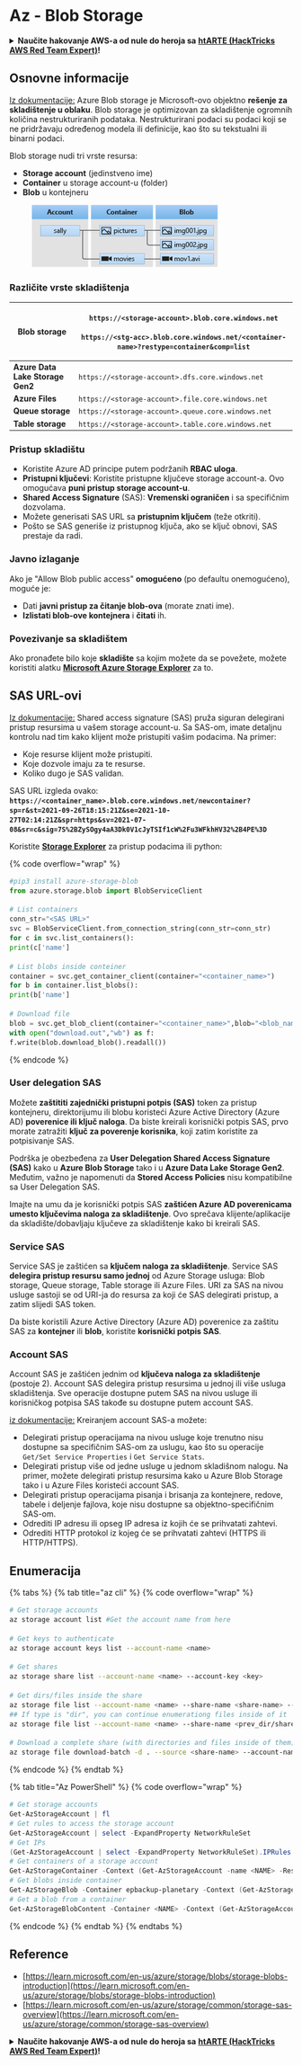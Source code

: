 # Az - Blob Storage

<details>

<summary><strong>Naučite hakovanje AWS-a od nule do heroja sa</strong> <a href="https://training.hacktricks.xyz/courses/arte"><strong>htARTE (HackTricks AWS Red Team Expert)</strong></a><strong>!</strong></summary>

Drugi načini podrške HackTricks-u:

* Ako želite da vidite **vašu kompaniju reklamiranu na HackTricks-u** ili **preuzmete HackTricks u PDF formatu** proverite [**SUBSCRIPTION PLANS**](https://github.com/sponsors/carlospolop)!
* Nabavite [**zvanični PEASS & HackTricks swag**](https://peass.creator-spring.com)
* Otkrijte [**The PEASS Family**](https://opensea.io/collection/the-peass-family), našu kolekciju ekskluzivnih [**NFT-ova**](https://opensea.io/collection/the-peass-family)
* **Pridružite se** 💬 [**Discord grupi**](https://discord.gg/hRep4RUj7f) ili [**telegram grupi**](https://t.me/peass) ili nas **pratite** na **Twitter-u** 🐦 [**@hacktricks_live**](https://twitter.com/hacktricks_live)**.**
* **Podelite svoje hakovanje trikove slanjem PR-ova na** [**HackTricks**](https://github.com/carlospolop/hacktricks) i [**HackTricks Cloud**](https://github.com/carlospolop/hacktricks-cloud) github repozitorijume.

</details>

## Osnovne informacije

[Iz dokumentacije:](https://learn.microsoft.com/en-us/azure/storage/blobs/storage-blobs-overview) Azure Blob storage je Microsoft-ovo objektno **rešenje za skladištenje u oblaku**. Blob storage je optimizovan za skladištenje ogromnih količina nestrukturiranih podataka. Nestrukturirani podaci su podaci koji se ne pridržavaju određenog modela ili definicije, kao što su tekstualni ili binarni podaci.

Blob storage nudi tri vrste resursa:

* **Storage account** (jedinstveno ime)
* **Container** u storage account-u (folder)
* **Blob** u kontejneru

<figure><img src="../../../.gitbook/assets/image (6) (2).png" alt=""><figcaption></figcaption></figure>

### Različite vrste skladištenja

| **Blob storage**                 | <p><code>https://&#x3C;storage-account>.blob.core.windows.net</code><br><br><code>https://&#x3C;stg-acc>.blob.core.windows.net/&#x3C;container-name>?restype=container&#x26;comp=list</code></p> |
| -------------------------------- | ------------------------------------------------------------------------------------------------------------------------------------------------------------------------------------------------ |
| **Azure Data Lake Storage Gen2** | `https://<storage-account>.dfs.core.windows.net`                                                                                                                                                 |
| **Azure Files**                  | `https://<storage-account>.file.core.windows.net`                                                                                                                                                |
| **Queue storage**                | `https://<storage-account>.queue.core.windows.net`                                                                                                                                               |
| **Table storage**                | `https://<storage-account>.table.core.windows.net`                                                                                                                                               |

### Pristup skladištu <a href="#about-blob-storage" id="about-blob-storage"></a>

* Koristite Azure AD principe putem podržanih **RBAC uloga**.
* **Pristupni ključevi**: Koristite pristupne ključeve storage account-a. Ovo omogućava **puni pristup storage account-u**.
* **Shared Access Signature** (SAS): **Vremenski ograničen** i sa specifičnim dozvolama.
* Možete generisati SAS URL sa **pristupnim ključem** (teže otkriti).
* Pošto se SAS generiše iz pristupnog ključa, ako se ključ obnovi, SAS prestaje da radi.

### Javno izlaganje

Ako je "Allow Blob public access" **omogućeno** (po defaultu onemogućeno), moguće je:

* Dati **javni pristup za čitanje blob-ova** (morate znati ime).
* **Izlistati blob-ove kontejnera** i **čitati** ih.

### Povezivanje sa skladištem

Ako pronađete bilo koje **skladište** sa kojim možete da se povežete, možete koristiti alatku [**Microsoft Azure Storage Explorer**](https://azure.microsoft.com/es-es/products/storage/storage-explorer/) za to.

## SAS URL-ovi

[Iz dokumentacije:](https://learn.microsoft.com/en-us/azure/storage/common/storage-sas-overview) Shared access signature (SAS) pruža siguran delegirani pristup resursima u vašem storage account-u. Sa SAS-om, imate detaljnu kontrolu nad tim kako klijent može pristupiti vašim podacima. Na primer:

* Koje resurse klijent može pristupiti.
* Koje dozvole imaju za te resurse.
* Koliko dugo je SAS validan.

SAS URL izgleda ovako: **`https://<container_name>.blob.core.windows.net/newcontainer?sp=r&st=2021-09-26T18:15:21Z&se=2021-10-27T02:14:21Z&spr=https&sv=2021-07-08&sr=c&sig=7S%2BZySOgy4aA3Dk0V1cJyTSIf1cW%2Fu3WFkhHV32%2B4PE%3D`**

Koristite [**Storage Explorer**](https://azure.microsoft.com/en-us/features/storage-explorer/) za pristup podacima ili python:

{% code overflow="wrap" %}
```python
#pip3 install azure-storage-blob
from azure.storage.blob import BlobServiceClient

# List containers
conn_str="<SAS URL>"
svc = BlobServiceClient.from_connection_string(conn_str=conn_str)
for c in svc.list_containers():
print(c['name']

# List blobs inside conteiner
container = svc.get_container_client(container="<container_name>")
for b in container.list_blobs():
print(b['name']

# Download file
blob = svc.get_blob_client(container="<container_name>",blob="<blob_name>")
with open("download.out","wb") as f:
f.write(blob.download_blob().readall())
```
{% endcode %}

### User delegation SAS <a href="#user-delegation-sas" id="user-delegation-sas"></a>

Možete **zaštititi zajednički pristupni potpis (SAS)** token za pristup kontejneru, direktorijumu ili blobu koristeći Azure Active Directory (Azure AD) **poverenice ili ključ naloga**. Da biste kreirali korisnički potpis SAS, prvo morate zatražiti **ključ za poverenje korisnika**, koji zatim koristite za potpisivanje SAS.

Podrška je obezbeđena za **User Delegation Shared Access Signature (SAS)** kako u **Azure Blob Storage** tako i u **Azure Data Lake Storage Gen2**. Međutim, važno je napomenuti da **Stored Access Policies** nisu kompatibilne sa User Delegation SAS.

Imajte na umu da je korisnički potpis SAS **zaštićen Azure AD poverenicama umesto ključevima naloga za skladištenje**. Ovo sprečava klijente/aplikacije da skladište/dobavljaju ključeve za skladištenje kako bi kreirali SAS.

### Service SAS

Service SAS je zaštićen sa **ključem naloga za skladištenje**. Service SAS **delegira pristup resursu samo jednoj** od Azure Storage usluga: Blob storage, Queue storage, Table storage ili Azure Files. URI za SAS na nivou usluge sastoji se od URI-ja do resursa za koji će SAS delegirati pristup, a zatim slijedi SAS token.

Da biste koristili Azure Active Directory (Azure AD) poverenice za zaštitu SAS za **kontejner** ili **blob**, koristite **korisnički potpis SAS**.

### Account SAS

Account SAS je zaštićen jednim od **ključeva naloga za skladištenje** (postoje 2). Account SAS delegira pristup resursima u jednoj ili više usluga skladištenja. Sve operacije dostupne putem SAS na nivou usluge ili korisničkog potpisa SAS takođe su dostupne putem account SAS.

[iz dokumentacije:](https://learn.microsoft.com/en-us/rest/api/storageservices/create-account-sas) Kreiranjem account SAS-a možete:

* Delegirati pristup operacijama na nivou usluge koje trenutno nisu dostupne sa specifičnim SAS-om za uslugu, kao što su operacije `Get/Set Service Properties` i `Get Service Stats`.
* Delegirati pristup više od jedne usluge u jednom skladišnom nalogu. Na primer, možete delegirati pristup resursima kako u Azure Blob Storage tako i u Azure Files koristeći account SAS.
* Delegirati pristup operacijama pisanja i brisanja za kontejnere, redove, tabele i deljenje fajlova, koje nisu dostupne sa objektno-specifičnim SAS-om.
* Odrediti IP adresu ili opseg IP adresa iz kojih će se prihvatati zahtevi.
* Odrediti HTTP protokol iz kojeg će se prihvatati zahtevi (HTTPS ili HTTP/HTTPS).

## Enumeracija

{% tabs %}
{% tab title="az cli" %}
{% code overflow="wrap" %}
```bash
# Get storage accounts
az storage account list #Get the account name from here

# Get keys to authenticate
az storage account keys list --account-name <name>

# Get shares
az storage share list --account-name <name> --account-key <key>

# Get dirs/files inside the share
az storage file list --account-name <name> --share-name <share-name> --account-key <key>
## If type is "dir", you can continue enumerationg files inside of it
az storage file list --account-name <name> --share-name <prev_dir/share-name> --account-key <key>

# Download a complete share (with directories and files inside of them)
az storage file download-batch -d . --source <share-name> --account-name <name> --account-key <key>
```
{% endcode %}
{% endtab %}

{% tab title="Az PowerShell" %}
{% code overflow="wrap" %}
```powershell
# Get storage accounts
Get-AzStorageAccount | fl
# Get rules to access the storage account
Get-AzStorageAccount | select -ExpandProperty NetworkRuleSet
# Get IPs
(Get-AzStorageAccount | select -ExpandProperty NetworkRuleSet).IPRules
# Get containers of a storage account
Get-AzStorageContainer -Context (Get-AzStorageAccount -name <NAME> -ResourceGroupName <NAME>).context
# Get blobs inside container
Get-AzStorageBlob -Container epbackup-planetary -Context (Get-AzStorageAccount -name <name> -ResourceGroupName <name>).context
# Get a blob from a container
Get-AzStorageBlobContent -Container <NAME> -Context (Get-AzStorageAccount -name <NAME> -ResourceGroupName <NAME>).context -Blob <blob_name> -Destination .\Desktop\filename.txt
```
{% endcode %}
{% endtab %}
{% endtabs %}

## Reference

* [https://learn.microsoft.com/en-us/azure/storage/blobs/storage-blobs-introduction](https://learn.microsoft.com/en-us/azure/storage/blobs/storage-blobs-introduction)
* [https://learn.microsoft.com/en-us/azure/storage/common/storage-sas-overview](https://learn.microsoft.com/en-us/azure/storage/common/storage-sas-overview)

<details>

<summary><strong>Naučite hakovanje AWS-a od nule do heroja sa</strong> <a href="https://training.hacktricks.xyz/courses/arte"><strong>htARTE (HackTricks AWS Red Team Expert)</strong></a><strong>!</strong></summary>

Drugi načini podrške HackTricks-u:

* Ako želite da vidite **vašu kompaniju reklamiranu u HackTricks-u** ili **preuzmete HackTricks u PDF formatu** proverite [**SUBSCRIPTION PLANS**](https://github.com/sponsors/carlospolop)!
* Nabavite [**zvanični PEASS & HackTricks swag**](https://peass.creator-spring.com)
* Otkrijte [**The PEASS Family**](https://opensea.io/collection/the-peass-family), našu kolekciju ekskluzivnih [**NFT-ova**](https://opensea.io/collection/the-peass-family)
* **Pridružite se** 💬 [**Discord grupi**](https://discord.gg/hRep4RUj7f) ili [**telegram grupi**](https://t.me/peass) ili nas **pratite** na **Twitter-u** 🐦 [**@hacktricks_live**](https://twitter.com/hacktricks_live)**.**
* **Podelite svoje hakovanje trikove slanjem PR-ova na** [**HackTricks**](https://github.com/carlospolop/hacktricks) i [**HackTricks Cloud**](https://github.com/carlospolop/hacktricks-cloud) github repozitorijume.

</details>

